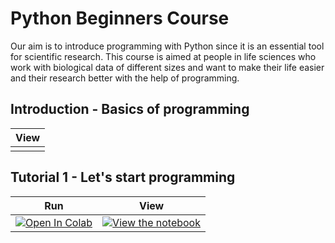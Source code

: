 # Python Beginners Course 

Our aim is to introduce programming with Python since it is an essential tool for scientific research. This course is aimed at people in life sciences who work with biological data of different sizes and want to make their life easier and their research better with the help of programming.

## Introduction - Basics of programming
| View |
| ---- |
||

## Tutorial 1 - Let's start programming
| Run | View |
| --- | ---- |
| [![Open In Colab](https://colab.research.google.com/assets/colab-badge.svg)](https://colab.research.google.com/github/bgur123/python-beginners-course/blob/master/Presentations/1_Lets_start_programming.ipynb) | [![View the notebook](https://img.shields.io/badge/render-nbviewer-orange.svg)](https://nbviewer.jupyter.org/github/bgur123/python-beginners-course/blob/master/Presentations/1_Lets_start_programming.ipynb) | 